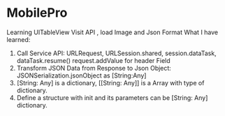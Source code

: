 # MobilePro
Learning UITableView Visit API , load Image and Json Format
What I have learned:

1. Call Service API: URLRequest, URLSession.shared, session.dataTask,  dataTask.resume() request.addValue for header Field
2. Transform JSON Data from Response to Json Object: JSONSerialization.jsonObject as [String:Any]
3. [String: Any] is a dictionary, [[String: Any]] is a Array with type of dictionary.
4. Define a structure with init and its parameters can be [String: Any] dictionary.
